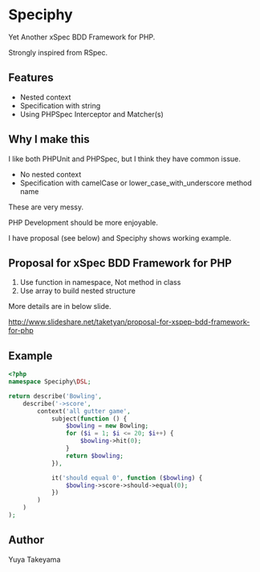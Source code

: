 Speciphy
========

Yet Another xSpec BDD Framework for PHP.

Strongly inspired from RSpec.

Features
--------

- Nested context
- Specification with string
- Using PHPSpec Interceptor and Matcher(s)

Why I make this
---------------

I like both PHPUnit and PHPSpec, but I think they have common issue.

- No nested context
- Specification with camelCase or lower\_case\_with\_underscore method name

These are very messy.

PHP Development should be more enjoyable.

I have proposal (see below) and Speciphy shows working example.

Proposal for xSpec BDD Framework for PHP
----------------------------------------

1. Use function in namespace, Not method in class
2. Use array to build nested structure

More details are in below slide.

http://www.slideshare.net/taketyan/proposal-for-xspep-bdd-framework-for-php

Example
-------

```php
<?php
namespace Speciphy\DSL;

return describe('Bowling',
    describe('->score',
        context('all gutter game',
            subject(function () {
                $bowling = new Bowling;
                for ($i = 1; $i <= 20; $i++) {
                    $bowling->hit(0);
                }
                return $bowling;
            }),

            it('should equal 0', function ($bowling) {
                $bowling->score->should->equal(0);
            })
        )
    )
);
```

Author
------

Yuya Takeyama
